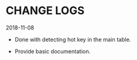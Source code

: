 # CHANGE LOGS

2018-11-08

- Done with detecting hot key in the main table. 

- Provide basic documentation.
